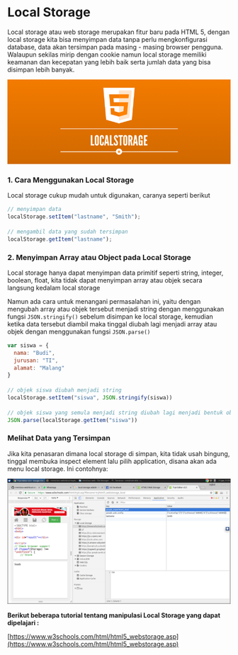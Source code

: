 # Local Storage

Local storage atau web storage merupakan fitur baru pada HTML 5, dengan local storage kita bisa menyimpan data tanpa perlu mengkonfigurasi database, data akan tersimpan pada masing - masing browser pengguna. Walaupun sekilas mirip dengan cookie namun local storage memiliki keamanan dan kecepatan yang lebih baik serta jumlah data yang bisa disimpan lebih banyak.

![localstorage](localstorage.png)

### 1. Cara Menggunakan Local Storage

Local storage cukup mudah untuk digunakan, caranya seperti berikut

```javascript
// menyimpan data
localStorage.setItem("lastname", "Smith");

// mengambil data yang sudah tersimpan
localStorage.getItem("lastname");
```

### 2. Menyimpan Array atau Object pada Local Storage

Local storage hanya dapat menyimpan data primitif seperti string, integer, boolean, float, kita tidak dapat menyimpan array atau objek secara langsung kedalam local storage

Namun ada cara untuk menangani permasalahan ini, yaitu dengan mengubah array atau objek tersebut menjadi string dengan menggunakan fungsi `JSON.stringify()` sebelum disimpan ke local storage, kemudian ketika data tersebut diambil maka tinggal diubah lagi menjadi array atau objek dengan menggunakan fungsi `JSON.parse()`

```javascript
var siswa = {
  nama: "Budi",
  jurusan: "TI",
  alamat: "Malang"
}

// objek siswa diubah menjadi string
localStorage.setItem("siswa", JSON.stringify(siswa))

// objek siswa yang semula menjadi string diubah lagi menjadi bentuk objek
JSON.parse(localStorage.getItem("siswa"))
```

### Melihat Data yang Tersimpan

Jika kita penasaran dimana local storage di simpan, kita tidak usah bingung, tinggal membuka inspect element lalu pilih application, disana akan ada menu local storage. Ini contohnya:

![penyimpanan-local](tempat-simpan.png)

**Berikut beberapa tutorial tentang manipulasi Local Storage yang dapat dipelajari :**

[https://www.w3schools.com/html/html5_webstorage.asp](https://www.w3schools.com/html/html5_webstorage.asp)

